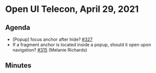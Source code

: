 # Open UI Telecon, April 29, 2021

## Agenda
- [Popup] focus anchor after hide? [#327](https://github.com/openui/open-ui/issues/327)
- If a fragment anchor is located inside a popup, should it open upon navigation? [#315](https://github.com/WICG/open-ui/issues/315) (Melanie Richards)

## Minutes
